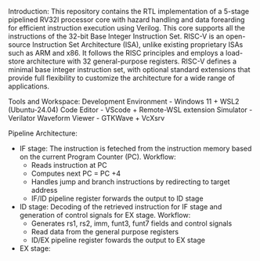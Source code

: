 Introduction:
This repository contains the RTL implementation of a 5-stage pipelined RV32I processor core with hazard handling and data forearding for efficient instruction execution using Verilog. This core supports all the instructions of the 32-bit Base Integer Instruction Set. RISC-V is an open-source Instruction Set Architecture (ISA), unlike existing proprietary ISAs such as ARM and x86. It follows the RISC principles and employs a load-store architecture with 32 general-purpose registers. RISC-V defines a minimal base integer instruction set, with optional standard extensions that provide full flexibility to customize the architecture for a wide range of applications.

Tools and Workspace:
Development Environment - Windows 11 + WSL2 (Ubuntu-24.04)
Code Editor - VScode + Remote-WSL extension
Simulator - Verilator 
Waveform Viewer - GTKWave + VcXsrv

Pipeline Architecture:
- IF stage:
       The instruction is feteched from the instruction memory based on the current Program Counter (PC).
   Workflow:
   - Reads instruction at PC
   - Computes next PC = PC +4 
   - Handles jump and branch instructions by redirecting to target address
   - IF/ID pipeline register forwards the output to ID stage
- ID stage:
      Decoding of the retrieved instruction for IF stage and generation of control signals for EX stage.
  Workflow:
  - Generates rs1, rs2, imm, funt3, funt7 fields and control signals
  - Read data from the general purpose registers
  - ID/EX pipeline register fowards the output to EX stage
- EX stage:
      
